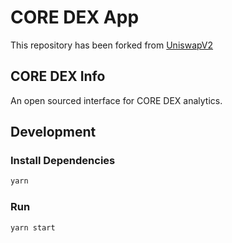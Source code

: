 # CORE DEX App

This repository has been forked from [UniswapV2](https://github.com/Uniswap/v2-subgraph)

## CORE DEX Info

An open sourced interface for CORE DEX analytics. 

## Development

### Install Dependencies

```bash
yarn
```

### Run

```bash
yarn start
```